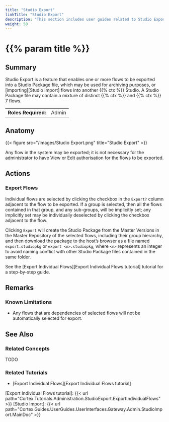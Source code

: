 ```yaml
---
title: "Studio Export"
linkTitle: "Studio Export"
description: "This section includes user guides related to Studio Export in {{% ctx %}} Gateway."
weight: 50
---
```


# {{% param title %}}

## Summary

Studio Export is a feature that enables one or more flows to be exported into a Studio Package file, which may be used for archiving purposes, or [importing][Studio Import] flows into another {{% ctx %}} Studio. A Studio Package file may contain a mixture of distinct {{% ctx %}} and {{% ctx %}} 7 flows.

|                              |                                                                 |
|------------------------------|-----------------------------------------------------------------|
| **Roles Required:**          | Admin                                                           |

## Anatomy

{{< figure src="/images/Studio Export.png" title="Studio Export" >}}

Any flow in the system may be exported; it is not necessary for the administrator to have View or Edit authorisation for the flows to be exported.

## Actions

### Export Flows

Individual flows are selected by clicking the checkbox in the `Export?` column adjacent to the flow to be exported. If a group is selected, then all the flows contained in that group, and any sub-groups, will be implicitly set; any implicitly set may be individually deselected by clicking the checkbox adjacent to the flow.

Clicking `Export` will create the Studio Package from the Master Versions in the Master Repository of the selected flows, including their group hierarchy, and then download the package to the host’s browser as a file named `export.studiopkg` or `export <n>.studiopkg`, where `<n>` represents an integer to avoid naming conflict with other Studio Package files contained in the same folder.

See the [Export Individual Flows][Export Individual Flows tutorial] tutorial for a step-by-step guide.

## Remarks

### Known Limitations

* Any flows that are dependencies of selected flows will not be automatically selected for export.

## See Also

### Related Concepts

TODO

### Related Tutorials

* [Export Individual Flows][Export Individual Flows tutorial]

[Export Individual Flows tutorial]: {{< url path="Cortex.Tutorials.Administration.StudioExport.ExportIndividualFlows" >}}
[Studio Import]: {{< url path="Cortex.Guides.UserGuides.UserInterfaces.Gateway.Admin.StudioImport.MainDoc" >}}
